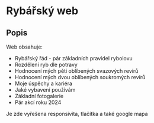 # Rybářský web

## Popis

Web obsahuje:
- Rybářský řád - pár základních pravidel rybolovu
- Rozdělení ryb dle potravy
- Hodnocení mých pěti oblíbených svazových revírů
- Hodnocení mých dvou oblíbených soukromých revírů
- Moje úspěchy a kariéra
- Jaké vybavení používám
- Základní fotogalerie
- Pár akcí roku 2024

Je zde vyřešena responsivita, tlačítka a také google mapa


